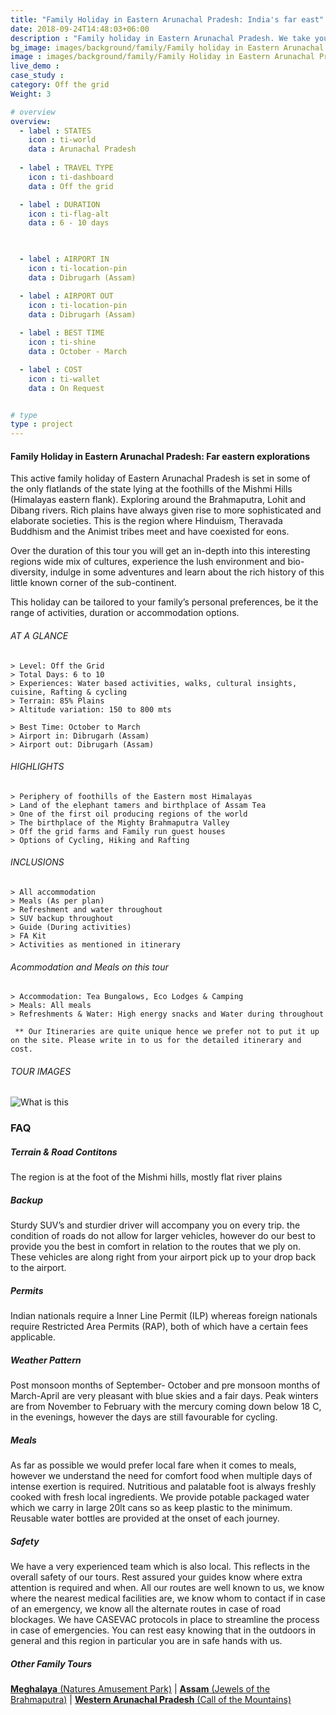```yaml
---
title: "Family Holiday in Eastern Arunachal Pradesh: India's far east"
date: 2018-09-24T14:48:03+06:00
description : "Family holiday in Eastern Arunachal Pradesh. We take you to some of the easternmost regions of India. Wildlife, Adventure, Culture and more."
bg_image: images/background/family/Family holiday in Eastern Arunachal Pradesh main.jpg
image : images/background/family/Family Holiday in Eastern Arunachal Pradesh.jpg
live_demo :
case_study : 
category: Off the grid
Weight: 3

# overview
overview:
  - label : STATES
    icon : ti-world
    data : Arunachal Pradesh
  
  - label : TRAVEL TYPE
    icon : ti-dashboard
    data : Off the grid 

  - label : DURATION
    icon : ti-flag-alt
    data : 6 - 10 days

  

  - label : AIRPORT IN
    icon : ti-location-pin
    data : Dibrugarh (Assam)

  - label : AIRPORT OUT
    icon : ti-location-pin
    data : Dibrugarh (Assam)
    
  - label : BEST TIME
    icon : ti-shine
    data : October - March

  - label : COST
    icon : ti-wallet
    data : On Request


# type
type : project
---
```


#### Family Holiday in Eastern Arunachal Pradesh: Far eastern explorations

This active family holiday of Eastern Arunachal Pradesh is set in some of the only flatlands of the state lying at the foothills of the Mishmi Hills (Himalayas eastern flank). Exploring around the Brahmaputra, Lohit and Dibang rivers. Rich plains have always given rise to more sophisticated and elaborate societies. This is the region where Hinduism, Theravada Buddhism and the Animist tribes meet and have coexisted for eons.

Over the duration of this tour you will get an in-depth into this interesting regions wide mix of cultures, experience the lush environment and bio-diversity, indulge in some adventures and learn about the rich history of this little known corner of the sub-continent.

This  holiday can be tailored to your family’s personal preferences, be it the range of activities, duration or accommodation options. 



###### AT A GLANCE
```
> Level: Off the Grid
> Total Days: 6 to 10
> Experiences: Water based activities, walks, cultural insights, cuisine, Rafting & cycling
> Terrain: 85% Plains
> Altitude variation: 150 to 800 mts

> Best Time: October to March
> Airport in: Dibrugarh (Assam)
> Airport out: Dibrugarh (Assam)
```




###### HIGHLIGHTS
```
> Periphery of foothills of the Eastern most Himalayas
> Land of the elephant tamers and birthplace of Assam Tea
> One of the first oil producing regions of the world
> The birthplace of the Mighty Brahmaputra Valley
> Off the grid farms and Family run guest houses
> Options of Cycling, Hiking and Rafting
```

###### INCLUSIONS
```
> All accommodation
> Meals (As per plan)
> Refreshment and water throughout
> SUV backup throughout
> Guide (During activities)
> FA Kit
> Activities as mentioned in itinerary
```
###### Acommodation and Meals on this tour
```
> Accommodation: Tea Bungalows, Eco Lodges & Camping
> Meals: All meals
> Refreshments & Water: High energy snacks and Water during throughout

```
``` ** Our Itineraries are quite unique hence we prefer not to put it up on the site. Please write in to us for the detailed itinerary and cost.```

###### TOUR IMAGES

![What is this](/images/background/family/easternarunachalfamilyholidaygallery.jpg)



### FAQ


##### Terrain & Road Contitons

The region is at the foot of the Mishmi hills, mostly flat river plains

##### Backup
Sturdy SUV’s and sturdier driver will accompany you on every trip. the condition of roads do not allow for larger vehicles, however do our best to provide you the best in comfort in relation to the routes that we ply on. These vehicles are along right from your airport pick up to your drop back to the airport.

##### Permits
Indian nationals require a Inner Line Permit (ILP) whereas foreign nationals require Restricted Area Permits (RAP), both of which have a certain fees applicable.

##### Weather Pattern
Post monsoon months of September- October and pre monsoon months of March-April are very pleasant with blue skies and a fair days. Peak winters are from November to February with the mercury coming down below 18 C, in the evenings, however the days are still favourable for cycling.

##### Meals
As far as possible we would prefer local fare when it comes to meals, however we understand the need for comfort food when multiple days of intense exertion is required. Nutritious and palatable foot is always freshly cooked with fresh local ingredients. We provide potable packaged water which we carry in large 20lt cans so as keep plastic to the minimum. Reusable water bottles are provided at the onset of each journey.

##### Safety 
We have a very experienced team which is also local. This reflects in the overall safety of our tours. Rest assured your guides know where extra attention is required and when. All our routes are well known to us, we know where the nearest medical facilities are, we know whom to contact if in case of an emergency, we know all the alternate routes in case of road blockages. We have CASEVAC protocols in place to streamline the process in case of emergencies. You can rest easy knowing that in the outdoors in general and this region in particular you are in safe hands with us.

##### Other Family Tours

[**Meghalaya** (Natures Amusement Park)](/family/family-holiday-in-meghalaya/)  | [**Assam**  (Jewels of the Brahmaputra)](/family/assam-family-holiday/) | [**Western Arunachal Pradesh**  (Call of the Mountains)](/family/family-holiday-western-arunachal-pradesh/)
